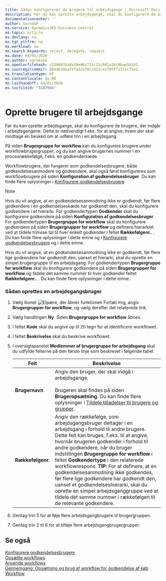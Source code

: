 ```yaml
---
title: Sådan konfigurerer du brugere til arbejdsgange | Microsoft Docs
description: Før du kan oprette arbejdsgange, skal du konfigurere de brugere, der indgår i arbejdsgangene. Dette er nødvendigt f.eks. for at angive, hvem der skal modtage en besked om at udføre trin i en arbejdsgang.
documentationcenter: ''
author: SorenGP
ms.service: dynamics365-business-central
ms.topic: article
ms.devlang: na
ms.tgt_pltfrm: na
ms.workload: na
ms.search.keywords: reject, delegate, request
ms.date: 04/01/2020
ms.author: sgroespe
ms.openlocfilehash: c5206874a8a39e06c711c31c681a18c0bae5b183
ms.sourcegitcommit: 88e4b30eaf6fa32af0c1452ce2f85ff1111c75e2
ms.translationtype: HT
ms.contentlocale: da-DK
ms.lasthandoff: 04/01/2020
ms.locfileid: "3187984"
---
```

# <a name="set-up-workflow-users"></a>Oprette brugere til arbejdsgange
Før du kan oprette arbejdsgange, skal du konfigurere de brugere, der indgår i arbejdsgangene. Dette er nødvendigt f.eks. for at angive, hvem der skal modtage en besked om at udføre trin i en arbejdsgang.  

På siden **Brugergruppe for workflow** kan du konfigurere brugere under workflowbrugergrupper, og du kan angive brugernes nummer i en procesrækkefølge, f.eks. en godkenderkæde.  

Workflowbrugere, der fungerer som godkendelsesbrugere, både godkendelsesanmodere og godkendere, skal også først konfigureres som workflowbrugere på siden **Konfiguration af godkendelsesbruger**. Du kan finde flere oplysninger i [Konfigurere godkendelsesbrugere](across-how-to-set-up-approval-users.md)  

> [!NOTE]  
>  Hvis du vil angive, at en godkendelsesanmodning ikke er godkendt, før flere godkendere i en godkendelseskæde har godkendt den, skal du konfigurere godkendere i et hierarki. For godkendertypen **Godkender** skal du konfigurere godkendere på siden **Konfiguration af godkendelsesbruger**. For godkendertypen **Brugergruppe for workflow** skal du konfigurere godkendere på siden **Brugergrupper for workflow** og definere hierarkiet ved at tildele trinvise tal til hver enkelt godkender i feltet **Rækkefølgenr.**. . Du kan finde flere oplysninger i dette emne og i [Konfigurere godkendelsesbrugere](across-how-to-set-up-approval-users.md) og i dette emne.  
>   
>  Hvis du vil angive, at en godkendelsesanmodning ikke er godkendt, før flere lige godkendere har godkendt den, uanset et hierarki, skal du oprette en simpel brugergruppe til en arbejdsgang. For godkendertypen **Brugergruppe for workflow** skal du konfigurere godkendere på siden **Brugergrupper for workflow** og tildele det samme nummer til hver godkender feltet **Rækkefølgenr.**. . Du kan finde flere oplysninger i dette emne.  

### <a name="to-set-up-a-workflow-user"></a>Sådan oprettes en arbejdsgangsbruger  

1. Vælg ikonet ![Elpære, der åbner funktionen Fortæl mig](media/ui-search/search_small.png "Fortæl mig, hvad du vil foretage dig"), angiv **Brugergrupper for workflow**, og vælg derefter det relaterede link.  
2. Vælg handlingen **Ny**. Siden **Brugergruppe for workflow** åbnes.  
3. I feltet **Kode** skal du angive op til 20 tegn for at identificere workflowet.  
4. I feltet **Beskrivelse** skal du beskrive workflowet.  
5. I oversigtspanelet **Medlemmer af brugergruppe for arbejdsgang** skal du udfylde felterne på den første linje som beskrevet i følgende tabel.  

    |Felt|Beskrivelse|  
    |---------------------------------|---------------------------------------|  
    |**Brugernavn**|Angiv den bruger, der skal indgå i arbejdsgange.<br /><br /> Brugeren skal findes på siden **Brugeropsætning**. Du kan finde flere oplysninger i [Tildele tilladelser til brugere og grupper](ui-define-granular-permissions.md).|  
    |**Rækkefølgenr.**|Angiv den rækkefølge, som arbejdsgangsbruger deltager i en arbejdsgang i forhold til andre brugere. Dette felt kan bruges, f.eks. til at angive, hvornår brugeren godkender i forhold til andre godkendere, når du bruger indstillingen **Brugergruppe for workflow** i feltet **Godkendertype** i den relaterede workflowrespons. **TIP:** For at definere, at en godkendelsesanmodning ikke godkendes, før flere lige godkendere har godkendt den, uanset et godkendelseshierarki, skal du oprette en simpel arbejdsganggruppe ved at tildele det samme nummer i rækkefølgen til de relevante godkendere.|  
6. Gentag trin 5 for at føje flere arbejdsgangbrugere til brugergruppen.  
7. Gentag trin 2 til 6 for at tilføje flere arbejdsgangbrugergrupper.  

## <a name="see-also"></a>Se også  
[Konfigurere godkendelsesbrugere](across-how-to-set-up-approval-users.md)   
[Opsætte workflows](across-set-up-workflows.md)   
[Anvende workflows](across-use-workflows.md)   
[Gennemgang: Opsætning og brug af workflow for godkendelse af køb](walkthrough-setting-up-and-using-a-purchase-approval-workflow.md)   
[Workflow](across-workflow.md)   
